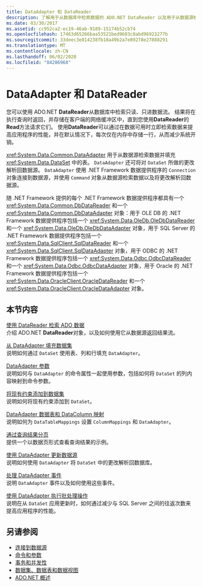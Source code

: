 ```yaml
---
title: DataAdapter 和 DataReader
description: 了解用于从数据库中检索数据的 ADO.NET DataReader 以及用于从数据源检索数据并填充数据集的 DataAdapter。
ms.date: 03/30/2017
ms.assetid: cc952ca2-ec19-46ab-9189-15174b52cb74
ms.openlocfilehash: 17463d65266baa53521bed9603c8abd96923277b
ms.sourcegitcommit: 33deec3e814238fb18a49b2a7e89278e27888291
ms.translationtype: MT
ms.contentlocale: zh-CN
ms.lasthandoff: 06/02/2020
ms.locfileid: "84286968"
---
```

# <a name="dataadapters-and-datareaders"></a>DataAdapter 和 DataReader
您可以使用 ADO.NET **DataReader**从数据库中检索只读、只进数据流。 结果将在执行查询时返回，并存储在客户端的网络缓冲区中，直到您使用**DataReader**的**Read**方法请求它们。 使用**DataReader**可以通过在数据可用时立即检索数据来提高应用程序的性能，并在默认情况下，每次仅在内存中存储一行，从而减少系统开销。  
  
 <xref:System.Data.Common.DataAdapter> 用于从数据源检索数据并填充 <xref:System.Data.DataSet> 中的表。 `DataAdapter` 还可将对 `DataSet` 所做的更改解析回数据源。 `DataAdapter` 使用 .NET Framework 数据提供程序的 `Connection` 对象连接到数据源，并使用 `Command` 对象从数据源检索数据以及将更改解析回数据源。  
  
 随 .NET Framework 提供的每个 .NET Framework 数据提供程序都具有一个 <xref:System.Data.Common.DbDataReader> 和一个 <xref:System.Data.Common.DbDataAdapter> 对象：用于 OLE DB 的 .NET Framework 数据提供程序包括一个 <xref:System.Data.OleDb.OleDbDataReader> 和一个 <xref:System.Data.OleDb.OleDbDataAdapter> 对象，用于 SQL Server 的 .NET Framework 数据提供程序包括一个 <xref:System.Data.SqlClient.SqlDataReader> 和一个 <xref:System.Data.SqlClient.SqlDataAdapter> 对象，用于 ODBC 的 .NET Framework 数据提供程序包括一个 <xref:System.Data.Odbc.OdbcDataReader> 和一个 <xref:System.Data.Odbc.OdbcDataAdapter> 对象，用于 Oracle 的 .NET Framework 数据提供程序包括一个 <xref:System.Data.OracleClient.OracleDataReader> 和一个 <xref:System.Data.OracleClient.OracleDataAdapter> 对象。  
  
## <a name="in-this-section"></a>本节内容  
 [使用 DataReader 检索 ADO 数据](retrieving-data-using-a-datareader.md)  
 介绍 ADO.NET **DataReader**对象，以及如何使用它从数据源返回结果流。  
  
 [从 DataAdapter 填充数据集](populating-a-dataset-from-a-dataadapter.md)  
 说明如何通过 `DataSet` 使用表、列和行填充 `DataAdapter`。  
  
 [DataAdapter 参数](dataadapter-parameters.md)  
 说明如何与 `DataAdapter` 的命令属性一起使用参数，包括如何将 `DataSet` 的列内容映射到命令参数。  
  
 [将现有约束添加到数据集](adding-existing-constraints-to-a-dataset.md)  
 说明如何将现有约束添加到 `DataSet`。  
  
 [DataAdapter 数据表和 DataColumn 映射](dataadapter-datatable-and-datacolumn-mappings.md)  
 说明如何为 `DataTableMappings` 设置 `ColumnMappings` 和 `DataAdapter`。  
  
 [通过查询结果分页](paging-through-a-query-result.md)  
 提供一个以数据页形式查看查询结果的示例。  
  
 [使用 DataAdapter 更新数据源](updating-data-sources-with-dataadapters.md)  
 说明如何使用 `DataAdapter` 将 `DataSet` 中的更改解析回数据库。  
  
 [处理 DataAdapter 事件](handling-dataadapter-events.md)  
 说明 `DataAdapter` 事件以及如何使用这些事件。  
  
 [使用 DataAdapter 执行批处理操作](performing-batch-operations-using-dataadapters.md)  
 说明在从 `DataSet` 应用更新时，如何通过减少与 SQL Server 之间的往返次数来提高应用程序的性能。  
  
## <a name="see-also"></a>另请参阅

- [连接到数据源](connecting-to-a-data-source.md)
- [命令和参数](commands-and-parameters.md)
- [事务和并发性](transactions-and-concurrency.md)
- [数据集、数据表和数据视图](./dataset-datatable-dataview/index.md)
- [ADO.NET 概述](ado-net-overview.md)
